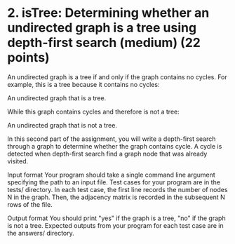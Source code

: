 # 2. isTree: Determining whether an undirected graph is a tree using depth-first search (medium) (22 points)
An undirected graph is a tree if and only if the graph contains no cycles. For example, this is a tree because it contains no cycles:

An undirected graph that is a tree.

While this graph contains cycles and therefore is not a tree:

An undirected graph that is not a tree.

In this second part of the assignment, you will write a depth-first search through a graph to determine whether the graph contains cycle. A cycle is detected when depth-first search find a graph node that was already visited.

Input format
Your program should take a single command line argument specifying the path to an input file. Test cases for your program are in the tests/ directory. In each test case, the first line records the number of nodes N in the graph. Then, the adjacency matrix is recorded in the subsequent N rows of the file.

Output format
You should print "yes" if the graph is a tree, "no" if the graph is not a tree. Expected outputs from your program for each test case are in the answers/ directory.
